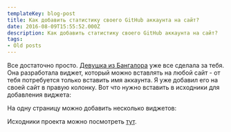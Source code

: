 ```yaml
---
templateKey: blog-post
title: Как добавить статистику своего GitHub аккаунта на сайт?
date: 2016-08-09T15:55:52.000Z
description: Как добавить статистику своего GitHub аккаунта на сайт?
tags:
- Old posts
---
```


Все достаточно просто. [Девушка из Бангалора](https://github.com/surbhioberoi) уже все сделала за тебя. Она разработала виджет, который можно вставлять на любой сайт \- от тебя потребуется только вставить имя аккаунта. Я уже добавил его на своей сайт в правую колонку. Вот что нужно вставить в исходники для добавления виджета:

<div class="github-widget" data-username="mashintsev"></div>
<script src="https://npmcdn.com/github-card@1.2.1/dist/widget.js"></script>

На одну страницу можно добавить несколько виджетов:

<div class="github-widget" data-username="github"></div>
<div class="github-widget" data-username="mashintsev"></div>
<script src="https://npmcdn.com/github-card@1.2.1/dist/widget.js"></script>

Исходники проекта можно посмотреть [тут](https://github.com/surbhioberoi/github-widget).